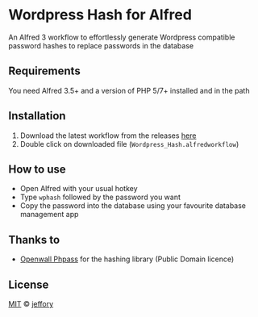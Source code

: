 Wordpress Hash for Alfred
========================

An Alfred 3 workflow to effortlessly generate Wordpress compatible password hashes to replace passwords in the database

## Requirements
You need Alfred 3.5+ and a version of PHP 5/7+ installed and in the path

## Installation
1. Download the latest workflow from the releases [here](https://github.com/jeffory/wphash-alfred-workflow/releases)
2. Double click on downloaded file (`Wordpress_Hash.alfredworkflow`)

## How to use
* Open Alfred with your usual hotkey
* Type `wphash` followed by the password you want
* Copy the password into the database using your favourite database management app

## Thanks to

* [Openwall Phpass](https://www.openwall.com/phpass/) for the hashing library (Public Domain licence) 

## License

[MIT](LICENSE) © [jeffory](https://github.com/jeffory)
